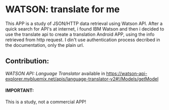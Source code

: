 # WATSON: translate for me

This APP is a study of JSON/HTTP data retrieval using Watson API. After a quick search for API's at internet, i found IBM Watson and then i decided to use the translate api to create a translation Android APP, using the info retrieved from http request. I din't use authentication process decribed in the documentation, only the plain url.

## Contribution:

*WATSON API: Language Translator* available in https://watson-api-explorer.mybluemix.net/apis/language-translator-v2#!/Models/getModel

#### IMPORTANT:

This is a study, not a commercial APP!

